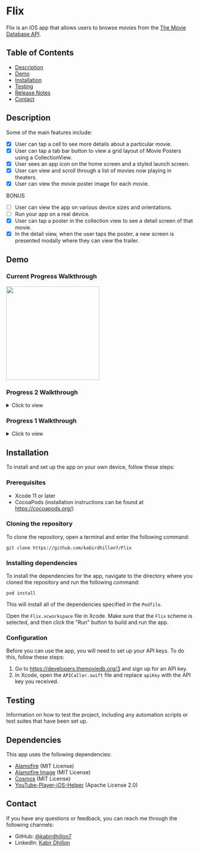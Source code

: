 # Flix
Flix is an iOS app that allows users to browse movies from the [The Movie Database API](http://docs.themoviedb.apiary.io/#).

## Table of Contents

- [Description](#description)
- [Demo](#demo)
- [Installation](#installation)
- [Testing](#testing)
- [Release Notes](#release-notes)
- [Contact](#contact)

## Description

Some of the main features include:

- [X] User can tap a cell to see more details about a particular movie.
- [X] User can tap a tab bar button to view a grid layout of Movie Posters using a CollectionView.
- [X] User sees an app icon on the home screen and a styled launch screen.
- [X] User can view and scroll through a list of movies now playing in theaters.
- [X] User can view the movie poster image for each movie.

BONUS
- [ ] User can view the app on various device sizes and orientations.
- [ ] Run your app on a real device.
- [X] User can tap a poster in the collection view to see a detail screen of that movie.
- [X] In the detail view, when the user taps the poster, a new screen is presented modally where they can view the trailer.

## Demo
### Current Progress Walkthrough
<img src="https://github.com/kabirdhillon7/Flix/blob/main/walkthrough12:22.gif" width=250><br>

### Progress 2 Walkthrough
<details>
  <summary>Click to view</summary>
  
  <img src="https://github.com/kabirdhillon7/Flix/blob/main/Walkthrough%202.gif" width=250><br>
</details>

### Progress 1 Walkthrough
<details>
  <summary>Click to view</summary>
  
  <img src="https://github.com/kabirdhillon7/Flix/blob/main/Walktrhough.gif" width=250><br>
</details>

## Installation

To install and set up the app on your own device, follow these steps:

### Prerequisites
- Xcode 11 or later
- CocoaPods (installation instructions can be found at https://cocoapods.org/)

### Cloning the repository

To clone the repository, open a terminal and enter the following command:
```
git clone https://github.com/kabirdhillon7/Flix
```

### Installing dependencies

To install the dependencies for the app, navigate to the directory where you cloned the repository and run the following command:
```
pod install
```
This will install all of the dependencies specified in the `Podfile`.

Open the `Flix.xcworkspace` file in Xcode. Make sure that the `Flix` scheme is selected, and then click the "Run" button to build and run the app.

### Configuration

Before you can use the app, you will need to set up your API keys. To do this, follow these steps:

1. Go to https://developers.themoviedb.org/3 and sign up for an API key.
2. In Xcode, open the `APICaller.swift` file and replace `apiKey` with the API key you received.

## Testing

Information on how to test the project, including any automation scripts or test suites that have been set up.

## Dependencies

This app uses the following dependencies:

- [Alamofire](https://github.com/Alamofire/Alamofire) (MIT License)
- [Alamofire Image](https://github.com/Alamofire/AlamofireImage) (MIT License)
- [Cosmos](https://github.com/evgenyneu/Cosmos) (MIT License)
- [YouTube-Player-iOS-Helper](https://github.com/youtube/youtube-ios-player-helper) (Apache License 2.0)

## Contact

If you have any questions or feedback, you can reach me through the following channels:

- GitHub: [@kabirdhillon7](https://github.com/kabirdhillon7)
- LinkedIn: [Kabir Dhillon](https://www.linkedin.com/in/kabirdhillon/)
